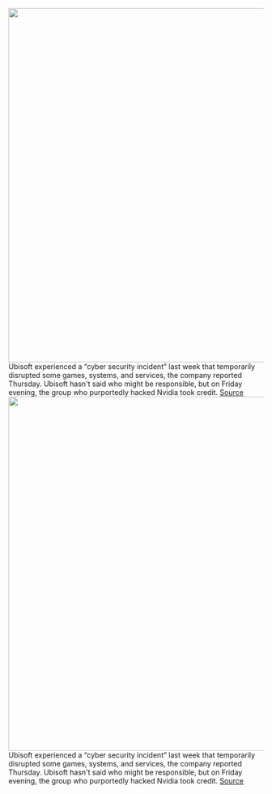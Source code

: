 <img src='https://cdn.vox-cdn.com/thumbor/4Lc0_YCNF0vAhnuaY9WVPQzQ4JY=/0x0:2040x1360/1200x800/filters:focal(857x517:1183x843)/cdn.vox-cdn.com/uploads/chorus_image/image/70609496/acastro_190528_1777_ubisoft_0002.0.0.jpg' width='700px' /><br/>
Ubisoft experienced a “cyber security incident” last week that temporarily disrupted some games, systems, and services, the company reported Thursday. Ubisoft hasn't said who might be responsible, but on Friday evening, the group who purportedly hacked Nvidia took credit.
<a href='https://www.theverge.com/2022/3/11/22972768/ubisoft-cyber-security-incident-hack'> Source <a/><img src='https://cdn.vox-cdn.com/thumbor/4Lc0_YCNF0vAhnuaY9WVPQzQ4JY=/0x0:2040x1360/1200x800/filters:focal(857x517:1183x843)/cdn.vox-cdn.com/uploads/chorus_image/image/70609496/acastro_190528_1777_ubisoft_0002.0.0.jpg' width='700px' /><br/>
Ubisoft experienced a “cyber security incident” last week that temporarily disrupted some games, systems, and services, the company reported Thursday. Ubisoft hasn't said who might be responsible, but on Friday evening, the group who purportedly hacked Nvidia took credit.
<a href='https://www.theverge.com/2022/3/11/22972768/ubisoft-cyber-security-incident-hack'> Source <a/>